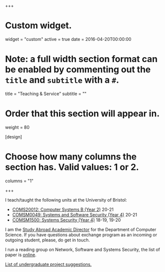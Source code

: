 +++
# Custom widget.
widget = "custom"
active = true
date = 2016-04-20T00:00:00

# Note: a full width section format can be enabled by commenting out the `title` and `subtitle` with a `#`.
title = "Teaching & Service"
subtitle = ""

# Order that this section will appear in.
weight = 80

[design]
  # Choose how many columns the section has. Valid values: 1 or 2.
  columns = "1"

+++

I teach/taught the following units at the University of Bristol:

- [COMS20012: Computer Systems B (Year 2)](https://www.bris.ac.uk/unit-programme-catalogue/UnitDetails.jsa?ayrCode=20%2F21&unitCode=COMS20012) 20-21
- [COMSM0049: Systems and Software Security (Year 4)](https://cs-uob.github.io/COMSM0049/) 20-21
- [COMSM1500: Systems Security (Year 4)](https://www.bris.ac.uk/unit-programme-catalogue/UnitDetails.jsa?ayrCode=19%2F20&unitCode=COMSM1500) 18-19, 19-20

I am the [Study Abroad Academic Director](http://www.bristol.ac.uk/global-opportunities/go-abroad/search/study-abroad-academic-directors/) for the Department of Computer Science.
If you have questions about exchange program as an incoming or outgoing student,
please, do get in touch.

I run a reading group on Network, Software and Systems Security, the list of paper is [online](https://docs.google.com/spreadsheets/d/e/2PACX-1vT_NtVCEAWlfGueLGHlr6jdGgdnCCjqy5ubKgFQ_GABmk3MMeblrJi9zuMiUtwQp679bxzFC9smoyBP/pubhtml).

[List of undergraduate project suggestions.](https://cs-uob.github.io/COMSM0049/projects/list.html#open-projects-sanjay-andor-thomas)
